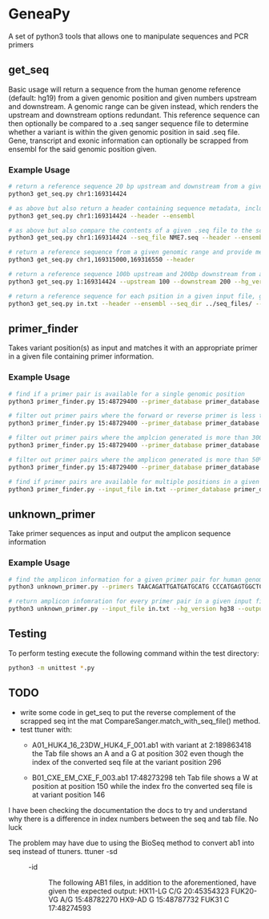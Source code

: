 # GeneaPy

A set of python3 tools that allows one to manipulate sequences and PCR primers 

## get_seq
Basic usage will return a sequence from the human genome reference (default: hg19) from a given genomic position and given numbers upstream and downstream. A genomic range can be given instead, which renders the upstream and downstream options redundant. This reference sequence can then optionally be compared to a .seq sanger sequence file to determine whether a variant is within the given genomic position in said .seq file. Gene, transcript and exonic information can optionally be scrapped from ensembl for the said genomic position given.

### Example Usage
```bash
# return a reference sequence 20 bp upstream and downstream from a given position. Scrapped from the defaulted human genome version (hg19)
python3 get_seq.py chr1:169314424

# as above but also return a header containing sequence metadata, including gene information
python3 get_seq.py chr1:169314424 --header --ensembl

# as above but also compare the contents of a given .seq file to the scrapped reference to determine whether the given position within the .seq file contains a variant.
python3 get_seq.py chr1:169314424 --seq_file NME7.seq --header --ensembl

# return a reference sequence from a given genomic range and provide metadata in a header (without gne information) 
python3 get_seq.py chr1,169315000,169316550 --header

# return a reference sequence 100b upstream and 200bp downstream from a given position scrapped from human genome version 38
python3 get_seq.py 1:169314424 --upstream 100 --downstream 200 --hg_version hg38

# return a reference sequence for each psition in a given input file, generate genomic/transcript/exonic infomation and compare to an automatically paired .seq file from a given directory. Finally, output all scrapped data to file.
python3 get_seq.py in.txt --header --ensembl --seq_dir ../seq_files/ --output_file out.txt
```


## primer_finder
Takes variant position(s) as input and matches it with an appropriate primer in a given file containing primer information.

### Example Usage
```bash
# find if a primer pair is available for a single genomic position
python3 primer_finder.py 15:48729400 --primer_database primer_database.txt

# filter out primer pairs where the forward or reverse primer is less than 100bp from the given genmic position
python3 primer_finder.py 15:48729400 --primer_database primer_database.txt --distance 100

# filter out primer pairs where the amplcion generated is more than 300bp
python3 primer_finder.py 15:48729400 --primer_database primer_database.txt --size 300

# filter out primer pairs where the amplicon generated is more than 50% GC rich
python3 primer_finder.py 15:48729400 --primer_database primer_database.txt --gc 50

# find if primer pairs are available for multiple positions in a given input file and ouput to file
python3 primer_finder.py --input_file in.txt --primer_database primer_database.txt --output_file out.txt

```


## unknown_primer
Take primer sequences as input and output the amplicon sequence information

### Example Usage
```bash
# find the amplicon information for a given primer pair for human genome version 19
python3 unknown_primer.py --primers TAACAGATTGATGATGCATG CCCATGAGTGGCTCCTAAA

# return amplicon infomration for every primer pair in a given input file for human genome version 38 and output the results to a file
python3 unknown_primer.py --input_file in.txt --hg_version hg38 --output_file out.txt
```

## Testing
To perform testing execute the following command within the test directory:
```bash  
python3 -m unittest *.py
```


## TODO
- write some code in get_seq to put the reverse complement of the scrapped seq int the mat CompareSanger.match_with_seq_file() method.
- test ttuner with: 
  - A01_HUK4_16_23DW_HUK4_F_001.ab1 with variant at 2:189863418
      the Tab file shows an A and a G at position 302 even though the index of the converted seq file at the variant position 296    

  - B01_CXE_EM_CXE_F_003.ab1 17:48273298
    teh Tab file shows a W at position at position 150 while the index fro the converted seq file is at variant position 146

I have been checking the documentation the docs to try and understand why there is a difference in index numbers between the seq and tab file. No luck

The problem may have due to using the BioSeq method to convert ab1 into seq instead of ttuners.
    ttuner -sd <dir> -id <dir> 


The following AB1 files, in addition to the aforementioned, have given the expected output:
  HX11-LG C/G 20:45354323
  FUK20-VG  A/G 15:48782270
  HX9-AD  G 15:48787732
  FUK31 C 17:48274593

